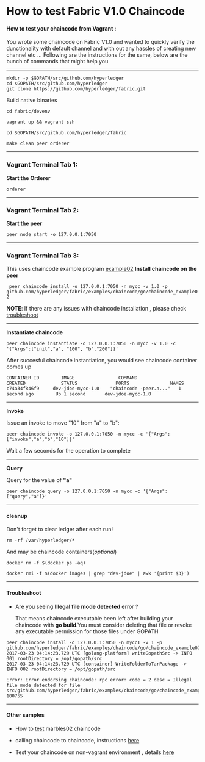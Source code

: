 # How to test Fabric V1.0 Chaincode 

#### How to test your chaincode from Vagrant :
You wrote some chaincode on Fabric V1.0 and wanted to quickly verify the dunctionality with default channel and with out any hassles of creating new channel etc ...
Following are the instructions for the same, below are the bunch of commands that might help you

--------------------------------------------------------------------------------
```
mkdir -p $GOPATH/src/github.com/hyperledger
cd $GOPATH/src/github.com/hyperledger
git clone https://github.com/hyperledger/fabric.git 

```

Build native binaries
```
cd fabric/devenv

vagrant up && vagrant ssh

cd $GOPATH/src/github.com/hyperledger/fabric

make clean peer orderer
```
--------------------------------------------------------------------------------

### Vagrant Terminal Tab 1: 

**Start the Orderer**

`orderer`

--------------------------------------------------------------------------------

### Vagrant Terminal Tab 2: 

**Start the peer**

`peer node start -o 127.0.0.1:7050`

--------------------------------------------------------------------------------

### Vagrant Terminal Tab 3:

This uses chaincode example program [example02](https://github.com/hyperledger/fabric/tree/master/examples/chaincode/go/chaincode_example02)
**Install chaincode on the peer**

`
peer chaincode install -o 127.0.0.1:7050 -n mycc -v 1.0 -p github.com/hyperledger/fabric/examples/chaincode/go/chaincode_example02`

**NOTE**: If there are any issues with chaincode installation , please check [troubleshoot](https://github.com/asararatnakar/V1_Chaincode/blob/master/README.md#trooubleshoot)

--------------------------------------------------------------------------------

**Instantiate chaincode**

`
peer chaincode instantiate -o 127.0.0.1:7050 -n mycc -v 1.0 -c '{"Args":["init","a", "100", "b","200"]}'
`

After succesful chaincode instantiation, you would see chaincode container comes up
```
CONTAINER ID        IMAGE                COMMAND                  CREATED             STATUS              PORTS               NAMES
c74a34f846f9     dev-jdoe-mycc-1.0    "chaincode -peer.a..."   1 second ago        Up 1 second       dev-jdoe-mycc-1.0
```

--------------------------------------------------------------------------------

**Invoke**

Issue an invoke to move "10" from "a" to "b":

 `peer chaincode invoke -o 127.0.0.1:7050 -n mycc -c '{"Args":["invoke","a","b","10"]}'`

Wait a few seconds for the operation to complete

--------------------------------------------------------------------------------

**Query**

Query for the value of **"a"**

`peer chaincode query -o 127.0.0.1:7050 -n mycc -c '{"Args":["query","a"]}'`

--------------------------------------------------------------------------------

#### cleanup
Don't forget to clear ledger after each run!
```
rm -rf /var/hyperledger/*
```
And may be chaincode containers(*optional*)

```
docker rm -f $(docker ps -aq)

docker rmi -f $(docker images | grep "dev-jdoe" | awk '{print $3}')
```
--------------------------------------------------------------------------------

#### Troubleshoot

* Are you seeing **Illegal file mode detected** error ? 

  That means chaincode executable been left after building your chaincode with **go build**.You must consider deleting that file or revoke any executable permission for those files under GOPATH

```
peer chaincode install -o 127.0.0.1:7050 -n mycc1 -v 1 -p github.com/hyperledger/fabric/examples/chaincode/go/chaincode_example02
2017-03-23 04:14:23.729 UTC [golang-platform] writeGopathSrc -> INFO 001 rootDirectory = /opt/gopath/src
2017-03-23 04:14:23.729 UTC [container] WriteFolderToTarPackage -> INFO 002 rootDirectory = /opt/gopath/src

Error: Error endorsing chaincode: rpc error: code = 2 desc = Illegal file mode detected for file src/github.com/hyperledger/fabric/examples/chaincode/go/chaincode_example02/chaincode_example02: 100755
```
--------------------------------------------------------------------------------

#### Other samples

* How to [test](https://github.com/asararatnakar/V1_Chaincode/blob/master/how-to-exec-marble-cc.MD#how-to-execute-marbles02-sample-chaincode-from-vagrant-environment) marbles02 chaincode

* calling chaincode to chaincode, instructions [here](https://github.com/asararatnakar/V1_Chaincode/blob/master/call-chaincode-to-chaincode.md) 
*  Test your chaincode on non-vagrant environment , details [here](https://github.com/asararatnakar/V1_Chaincode/blob/master/how-2-test-cc-non-vagrant.md)
